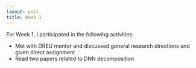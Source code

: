 ```yaml
---
layout: post
title: Week 1
---
```


For Week 1, I participated in the following activities:
  - Met with DREU mentor and discussed general research directions and given direct assignment
  - Read two papers related to DNN decomposition
